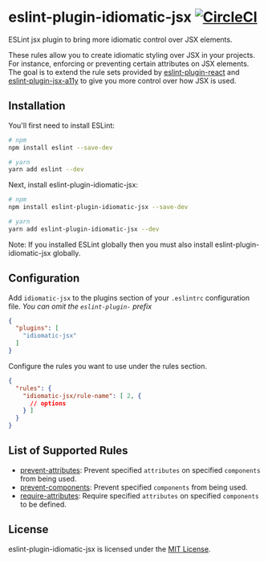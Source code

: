 # eslint-plugin-idiomatic-jsx [![CircleCI](https://circleci.com/gh/danrigsby/eslint-plugin-idiomatic-jsx.svg?style=svg)](https://circleci.com/gh/danrigsby/eslint-plugin-idiomatic-jsx)
ESLint jsx plugin to bring more idiomatic control over JSX elements.

These rules allow you to create idiomatic styling over JSX in your projects.  For instance, enforcing or preventing certain attributes on JSX elements.  The goal is to extend the rule sets provided by [eslint-plugin-react](https://github.com/yannickcr/eslint-plugin-react) and [eslint-plugin-jsx-a11y](https://github.com/evcohen/eslint-plugin-jsx-a11y) to give you more control over how JSX is used.

## Installation
You'll first need to install ESLint:

``` sh
# npm
npm install eslint --save-dev

# yarn
yarn add eslint --dev
```
Next, install eslint-plugin-idiomatic-jsx:

``` sh
# npm
npm install eslint-plugin-idiomatic-jsx --save-dev

# yarn
yarn add eslint-plugin-idiomatic-jsx --dev
```

Note: If you installed ESLint globally then you must also install eslint-plugin-idiomatic-jsx globally.

## Configuration
Add `idiomatic-jsx` to the plugins section of your `.eslintrc` configuration file. _You can omit the `eslint-plugin-` prefix_

```json
{
  "plugins": [
    "idiomatic-jsx"
  ]
}
```

Configure the rules you want to use under the rules section.

```json
{
  "rules": {
    "idiomatic-jsx/rule-name": [ 2, {
      // options
    } ]
  }
}
```

## List of Supported Rules
- [prevent-attributes](docs/rules/prevent-attributes.md): Prevent specified `attributes` on specified `components` from being used.
- [prevent-components](): Prevent specified `components` from being used.
- [require-attributes](): Require specified `attributes` on specified `components` to be defined.

## License

eslint-plugin-idiomatic-jsx is licensed under the [MIT License](LICENSE.md).
